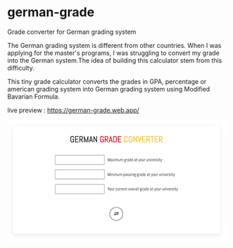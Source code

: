 # german-grade
Grade converter for German grading system

The German grading system is different from other countries. When I was applying for the master's programs, I was struggling to convert my grade into the German system.The idea of building this calculator stem from this difficulty.

This tiny grade calculator converts the grades in GPA, percentage or american grading system into German grading system using Modified Bavarian Formula.

live preview : https://german-grade.web.app/

![](preview.jpg)
